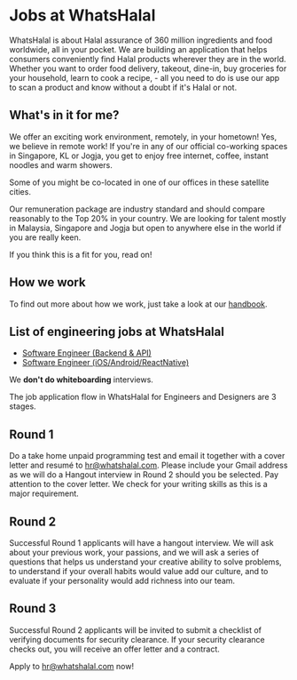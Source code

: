# Jobs at WhatsHalal

WhatsHalal is about Halal assurance of 360 million ingredients and food worldwide, all in your pocket. We are building an application that helps consumers conveniently find Halal products wherever they are in the world. Whether you want to order food delivery, takeout, dine-in, buy groceries for your household, learn to cook a recipe, - all you need to do is use our app to scan a product and know without a doubt if it's Halal or not.

## What's in it for me?

We offer an exciting work environment, remotely, in your hometown! Yes, we believe in remote work!
If you're in any of our official co-working spaces in Singapore, KL or Jogja, you get to enjoy free internet, coffee, instant noodles and warm showers.

Some of you might be co-located in one of our offices in these satellite cities.

Our remuneration package are industry standard and should compare reasonably to the Top 20% in your country. We are looking for talent mostly in Malaysia, Singapore and Jogja but open to anywhere else in the world if you are really keen.

If you think this is a fit for you, read on!

## How we work

To find out more about how we work, just take a look at our [handbook](https://github.com/WhatsHalal/handbook).

## List of engineering jobs at WhatsHalal

* [Software Engineer (Backend & API)](https://github.com/WhatsHalal/jobs/blob/master/sweng_backendapi.md)
* [Software Engineer (iOS/Android/ReactNative)](https://github.com/WhatsHalal/jobs/blob/master/sweng_mobile.md)

We **don't do whiteboarding** interviews.

The job application flow in WhatsHalal for Engineers and Designers are 3 stages.

## Round 1
Do a take home unpaid programming test and email it together with a cover letter and resumé to hr@whatshalal.com. Please include your Gmail address as we will do a Hangout interview in Round 2 should you be selected. Pay attention to the cover letter. We check for your writing skills as this is a major requirement.

## Round 2
Successful Round 1 applicants will have a hangout interview. We will ask about your previous work, your passions, and we will ask a series of questions that helps us understand your creative ability to solve problems, to understand if your overall habits would value add our culture, and to evaluate if your personality would add richness into our team.

## Round 3
Successful Round 2 applicants will be invited to submit a checklist of verifying documents for security clearance. If your security clearance checks out, you will receive an offer letter and a contract.

Apply to hr@whatshalal.com now!
